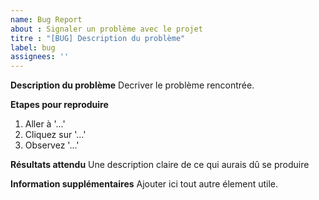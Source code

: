```yaml
---
name: Bug Report
about : Signaler un problème avec le projet
titre : "[BUG] Description du problème"
label: bug
assignees: ''
---
```


**Description du problème**
Decriver le problème rencontrée.

**Etapes pour reproduire**
1. Aller à '...'
2. Cliquez sur '...'
3. Observez '...'

**Résultats attendu**
Une description claire de ce qui aurais dû se produire

**Information supplémentaires**
Ajouter ici tout autre élement utile.

